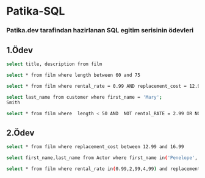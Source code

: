 # Patika-SQL
### Patika.dev tarafindan hazirlanan SQL egitim serisinin ödevleri

## 1.Ödev

```bash
select title, description from film
```
```bash
select * from film where length between 60 and 75
```

```bash
select * from film where rental_rate = 0.99 AND replacement_cost = 12.99 OR replacement_cost = 28.99

```

```bash
select last_name from customer where first_name = 'Mary'; 
Smith
```
```bash
select * from film where  length < 50 AND  NOT rental_RATE = 2.99 OR NOT rental_rate = 4.99
```

## 2.Ödev
```bash
select * from film where replacement_cost between 12.99 and 16.99 

```
```bash
select first_name,last_name from Actor where first_name in('Penelope','Nick','Ed')
```
```bash
select * from film where rental_rate in(0.99,2,99,4,99) and replacement_cost in(12.99,15.99,28.99)

```

